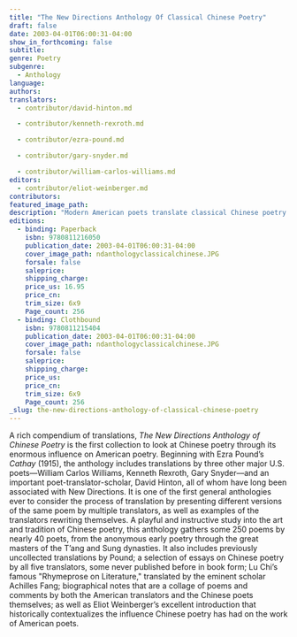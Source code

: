 ```yaml
---
title: "The New Directions Anthology Of Classical Chinese Poetry"
draft: false
date: 2003-04-01T06:00:31-04:00
show_in_forthcoming: false
subtitle:
genre: Poetry
subgenre:
  - Anthology
language:
authors:
translators:
  - contributor/david-hinton.md

  - contributor/kenneth-rexroth.md

  - contributor/ezra-pound.md

  - contributor/gary-snyder.md

  - contributor/william-carlos-williams.md
editors:
  - contributor/eliot-weinberger.md
contributors:
featured_image_path:
description: "Modern American poets translate classical Chinese poetry. "
editions:
  - binding: Paperback
    isbn: 9780811216050
    publication_date: 2003-04-01T06:00:31-04:00
    cover_image_path: ndanthologyclassicalchinese.JPG
    forsale: false
    saleprice:
    shipping_charge:
    price_us: 16.95
    price_cn:
    trim_size: 6x9
    Page_count: 256
  - binding: Clothbound
    isbn: 9780811215404
    publication_date: 2003-04-01T06:00:31-04:00
    cover_image_path: ndanthologyclassicalchinese.JPG
    forsale: false
    saleprice:
    shipping_charge:
    price_us:
    price_cn:
    trim_size: 6x9
    Page_count: 256
_slug: the-new-directions-anthology-of-classical-chinese-poetry
---
```


A rich compendium of translations, _The New Directions Anthology of Chinese Poetry_ is the first collection to look at Chinese poetry through its enormous influence on American poetry. Beginning with Ezra Pound’s _Cathay_ (1915), the anthology includes translations by three other major U.S. poets––William Carlos Williams, Kenneth Rexroth, Gary Snyder––and an important poet-translator-scholar, David Hinton, all of whom have long been associated with New Directions. It is one of the first general anthologies ever to consider the process of translation by presenting different versions of the same poem by multiple translators, as well as examples of the translators rewriting themselves. A playful and instructive study into the art and tradition of Chinese poetry, this anthology gathers some 250 poems by nearly 40 poets, from the anonymous early poetry through the great masters of the T’ang and Sung dynasties. It also includes previously uncollected translations by Pound; a selection of essays on Chinese poetry by all five translators, some never published before in book form; Lu Chi’s famous "Rhymeprose on Literature," translated by the eminent scholar Achilles Fang; biographical notes that are a collage of poems and comments by both the American translators and the Chinese poets themselves; as well as Eliot Weinberger’s excellent introduction that historically contextualizes the influence Chinese poetry has had on the work of American poets.

